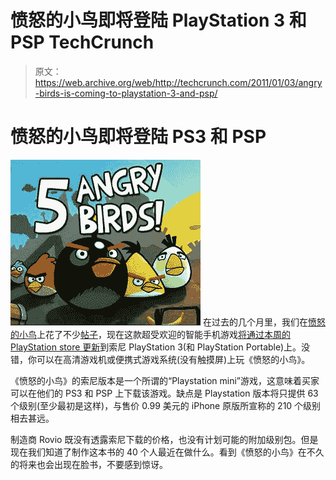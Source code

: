 # 愤怒的小鸟即将登陆 PlayStation 3 和 PSP TechCrunch

> 原文：<https://web.archive.org/web/http://techcrunch.com/2011/01/03/angry-birds-is-coming-to-playstation-3-and-psp/>

# 愤怒的小鸟即将登陆 PS3 和 PSP

[![](img/05e6cd353324a9141bdae7b8c3a18361.png "screen-shot-2010-10-20-at-1-39-50-pm")](https://web.archive.org/web/20230202232200/http://www.crunchgear.com/2011/01/03/angry-birds-is-coming-to-playstation-3-and-psp/screen-shot-2010-10-20-at-1-39-50-pm/) 在过去的几个月里，我们在[愤怒的小鸟](https://web.archive.org/web/20230202232200/http://angrybirds.com/)上花了不少[帖子](https://web.archive.org/web/20230202232200/https://techcrunch.com/tag/angry-birds/)，现在这款超受欢迎的智能手机游戏[将通过本周的 PlayStation store 更新](https://web.archive.org/web/20230202232200/http://blog.us.playstation.com/2011/01/02/the-drop-week-of-jan-3rd-2011-new-releases/)到索尼 PlayStation 3(和 PlayStation Portable)上。没错，你可以在高清游戏机或便携式游戏系统(没有触摸屏)上玩《愤怒的小鸟》。

《愤怒的小鸟》的索尼版本是一个所谓的“Playstation mini”游戏，这意味着买家可以在他们的 PS3 和 PSP 上下载该游戏。缺点是 Playstation 版本将只提供 63 个级别(至少最初是这样)，与售价 0.99 美元的 iPhone 原版所宣称的 210 个级别相去甚远。

制造商 Rovio 既没有透露索尼下载的价格，也没有计划可能的附加级别包。但是现在我们知道了制作这本书的 40 个人最近在做什么。看到《愤怒的小鸟》在不久的将来也会出现在脸书，不要感到惊讶。